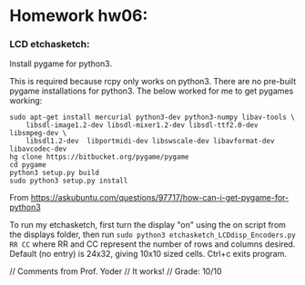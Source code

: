 # Homework hw06:    

### LCD etchasketch:

Install pygame for python3.

This is required because rcpy only works on python3. There are no pre-built pygame installations for python3.  The below worked for me to get pygames working: 

```
sudo apt-get install mercurial python3-dev python3-numpy libav-tools \
    libsdl-image1.2-dev libsdl-mixer1.2-dev libsdl-ttf2.0-dev libsmpeg-dev \
    libsdl1.2-dev  libportmidi-dev libswscale-dev libavformat-dev libavcodec-dev
hg clone https://bitbucket.org/pygame/pygame
cd pygame
python3 setup.py build
sudo python3 setup.py install
```
From <https://askubuntu.com/questions/97717/how-can-i-get-pygame-for-python3>


To run my etchasketch, first turn the display "on" using the on script from the displays folder, then run `sudo python3 etchasketch_LCDdisp_Encoders.py RR CC` where RR and CC represent the number of rows and columns desired. Default (no entry) is 24x32, giving 10x10 sized cells.
Ctrl+c exits program.

// Comments from Prof. Yoder
// It works!
// Grade:  10/10